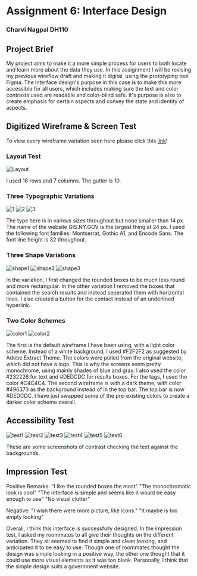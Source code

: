 # Assignment 6: Interface Design

### Charvi Nagpal DH110

## Project Brief

My project aims to make it a more simple process for users to both locate and learn more about the data they use. In this assignment I will be revising my previous wireflow draft and making it digital, using the prototyping tool Figma. The interface design's purpose in this case is to make this more accessible for all users, which includes making sure the text and color contrasts used are readable and color-blind safe. It's purpose is also to create emphasis for certain aspects and convey the state and identity of aspects. 

## Digitized Wireframe & Screen Test
To view every wireframe variation seen here please click this [link](https://www.figma.com/file/4wLaqLuB84KNjhvWxhaU3U/Screen-Test?node-id=0%3A1)!

### Layout Test

![Layout](https://github.com/cnagpal/DGTHUM110/blob/06dd856abbbc38a456a2cc363af33dd558c0c198/Assignment06/Layuot11.JPG)

I used 16 rows and 7 columns. The gutter is 10. 

### Three Typographic Variations

![1](https://github.com/cnagpal/DGTHUM110/blob/06dd856abbbc38a456a2cc363af33dd558c0c198/Assignment06/tYPE1.JPG)
![2](https://github.com/cnagpal/DGTHUM110/blob/06dd856abbbc38a456a2cc363af33dd558c0c198/Assignment06/Type3.JPG)
![3](https://github.com/cnagpal/DGTHUM110/blob/06dd856abbbc38a456a2cc363af33dd558c0c198/Assignment06/Type3.JPG)

The type here is in various sizes throughout but none smaller than 14 px. The name of the website GIS.NY.GOV is the largest thing at 24 px. I used the following font families: Montserrat, Gothic A1, and Encode Sans. The font line height is 32 throughout.

### Three Shape Variations

![shape1](https://github.com/cnagpal/DGTHUM110/blob/06dd856abbbc38a456a2cc363af33dd558c0c198/Assignment06/tYPE1.JPG)
![shape2](https://github.com/cnagpal/DGTHUM110/blob/06dd856abbbc38a456a2cc363af33dd558c0c198/Assignment06/SHape.JPG)
![shape3](https://github.com/cnagpal/DGTHUM110/blob/06dd856abbbc38a456a2cc363af33dd558c0c198/Assignment06/SHape2.JPG)

In the variation, I first changed the rounded boxes to be much less round and more rectangular. In the other variation I removed the boxes that contained the search results and instead seperated them with horizontal lines. I also created a button for the contact instead of an underlined hyperlink. 

### Two Color Schemes

![color1](https://github.com/cnagpal/DGTHUM110/blob/06dd856abbbc38a456a2cc363af33dd558c0c198/Assignment06/tYPE1.JPG)
![color2](https://github.com/cnagpal/DGTHUM110/blob/06dd856abbbc38a456a2cc363af33dd558c0c198/Assignment06/Dark.JPG)

The first is the default wireframe I have been using, with a light color scheme. Instead of a white background, I used #F2F2F2 as suggested by Adobe Extract Theme. The colors were pulled from the original website, which did not have a logo. This is why the screens seem pretty monochrome, using mainly shades of blue and gray. I also used the color #232226 for text and #DEDCDC for results boxes. For the tags, I used the color #C4C4C4. The second wireframe is with a dark theme, with color #496373 as the background instead of in the top bar. The top bar is now #DEDCDC. I have just swapped some of the pre-existing colors to create a darker color scheme overall. 

## Accessibility Test

![test1](https://github.com/cnagpal/DGTHUM110/blob/f7a5dd8c8f7e74291c921ff6af2c90c2465b929f/Assignment06/C1.JPG)
![test2](https://github.com/cnagpal/DGTHUM110/blob/f7a5dd8c8f7e74291c921ff6af2c90c2465b929f/Assignment06/C11.JPG)
![test3](https://github.com/cnagpal/DGTHUM110/blob/f7a5dd8c8f7e74291c921ff6af2c90c2465b929f/Assignment06/C2.JPG)
![test4](https://github.com/cnagpal/DGTHUM110/blob/f7a5dd8c8f7e74291c921ff6af2c90c2465b929f/Assignment06/C3.JPG)
![test5](https://github.com/cnagpal/DGTHUM110/blob/f7a5dd8c8f7e74291c921ff6af2c90c2465b929f/Assignment06/C5.JPG)
![test6](https://github.com/cnagpal/DGTHUM110/blob/f7a5dd8c8f7e74291c921ff6af2c90c2465b929f/Assignment06/Dark.JPG)

These are some screenshots of contrast checking the text against the backgrounds.

## Impression Test

Positive Remarks:
"I like the rounded boxes the most" 
"The monochromatic look is cool"
"The interface is simple and seems like it would be easy enough to use"
"No visual clutter"

Negative:
"I wish there were more picture, like icons."
"It maybe is too empty looking"

Overall, I think this interface is successfully designed. In the impression test, I asked my roommates to all give their thoughts on the different variation. They all seemed to find it simple and clean looking, and anticipated it to be easy to use. Though one of roommates thought the design was simple looking in a positive way, the other one thought that it could use more visual elements as it was too blank. Personally, I think that the simple design suits a government website. 
